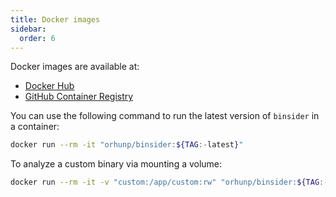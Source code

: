 ```yaml
---
title: Docker images
sidebar:
  order: 6
---
```


Docker images are available at:

- [Docker Hub](https://hub.docker.com/r/orhunp/binsider)
- [GitHub Container Registry](https://github.com/orhun/binsider/pkgs/container/binsider)

You can use the following command to run the latest version of `binsider` in a container:

```bash
docker run --rm -it "orhunp/binsider:${TAG:-latest}"
```

To analyze a custom binary via mounting a volume:

```bash
docker run --rm -it -v "custom:/app/custom:rw" "orhunp/binsider:${TAG:-latest}" custom
```
